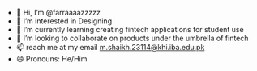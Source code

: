 - 👋 Hi, I’m @farraaaazzzzz
- 👀 I’m interested in Designing
- 🌱 I’m currently learning creating fintech applications for student use
- 💞️ I’m looking to collaborate on products under the umbrella of fintech
- 📫 reach me at my email m.shaikh.23114@khi.iba.edu.pk
- 😄 Pronouns: He/Him

<!---
farraaaazzzzz/farraaaazzzzz is a ✨ special ✨ repository because its `README.md` (this file) appears on your GitHub profile.
You can click the Preview link to take a look at your changes.
--->
